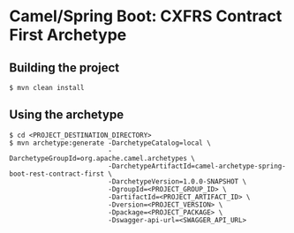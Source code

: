 # Camel/Spring Boot: CXFRS Contract First Archetype

## Building the project

```
$ mvn clean install
```

## Using the archetype

```
$ cd <PROJECT_DESTINATION_DIRECTORY>
$ mvn archetype:generate -DarchetypeCatalog=local \
                         -DarchetypeGroupId=org.apache.camel.archetypes \
                         -DarchetypeArtifactId=camel-archetype-spring-boot-rest-contract-first \
                         -DarchetypeVersion=1.0.0-SNAPSHOT \
                         -DgroupId=<PROJECT_GROUP_ID> \
                         -DartifactId=<PROJECT_ARTIFACT_ID> \
                         -Dversion=<PROJECT_VERSION> \
                         -Dpackage=<PROJECT_PACKAGE> \
                         -Dswagger-api-url=<SWAGGER_API_URL>
```